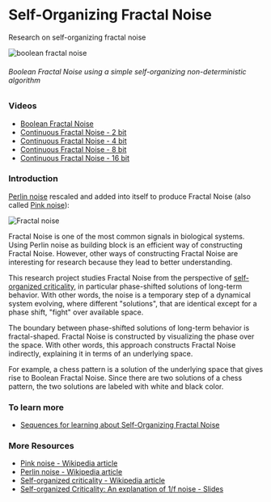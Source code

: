 # Self-Organizing Fractal Noise
Research on self-organizing fractal noise

![boolean fractal noise](https://github.com/advancedresearch/self_organizing_fractal_noise/blob/master/images/boolean-fractal-noise.png)
###### Boolean Fractal Noise using a simple self-organizing non-deterministic algorithm

### Videos

- [Boolean Fractal Noise](https://www.youtube.com/watch?v=3-x_FXgWqLA)
- [Continuous Fractal Noise - 2 bit](https://www.youtube.com/watch?v=8fQYQm74Arc)
- [Continuous Fractal Noise - 4 bit](https://www.youtube.com/watch?v=aPPpjYyqgbM)
- [Continuous Fractal Noise - 8 bit](https://www.youtube.com/watch?v=N47nV-qbTIk)
- [Continuous Fractal Noise - 16 bit](https://www.youtube.com/watch?v=9k5yTErsfbU)

### Introduction

[Perlin noise](https://en.wikipedia.org/wiki/Perlin_noise) rescaled and added into itself to produce Fractal Noise (also called [Pink noise](https://en.wikipedia.org/wiki/Pink_noise)):

![Fractal noise](https://upload.wikimedia.org/wikipedia/en/thumb/e/e5/Perlin.png/128px-Perlin.png)

Fractal Noise is one of the most common signals in biological systems.
Using Perlin noise as building block is an efficient way of constructing Fractal Noise.
However, other ways of constructing Fractal Noise are interesting for research because they lead to better understanding.

This research project studies Fractal Noise from the perspective of [self-organized criticality](https://en.wikipedia.org/wiki/Self-organized_criticality),
in particular phase-shifted solutions of long-term behavior.
With other words, the noise is a temporary step of a dynamical system evolving,
where different "solutions", that are identical except for a phase shift, "fight" over available space.

The boundary between phase-shifted solutions of long-term behavior is fractal-shaped.
Fractal Noise is constructed by visualizing the phase over the space.
With other words, this approach constructs Fractal Noise indirectly, explaining it in terms of an underlying space.

For example, a chess pattern is a solution of the underlying space that gives rise to Boolean Fractal Noise.
Since there are two solutions of a chess pattern, the two solutions are labeled with white and black color.

### To learn more

- [Sequences for learning about Self-Organizing Fractal Noise](https://github.com/advancedresearch/self_organizing_fractal_noise/blob/master/sequences.md)

### More Resources

- [Pink noise - Wikipedia article](https://en.wikipedia.org/wiki/Pink_noise)
- [Perlin noise - Wikipedia article](https://en.wikipedia.org/wiki/Perlin_noise)
- [Self-organized criticality - Wikipedia article](https://en.wikipedia.org/wiki/Self-organized_criticality)
- [Self-organized Criticality: An explanation of 1/f noise - Slides](https://courses.physics.illinois.edu/phys596/fa2016/StudentWork/team7_final.pdf)
